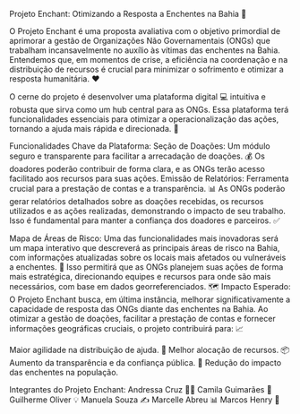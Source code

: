 Projeto Enchant: Otimizando a Resposta a Enchentes na Bahia 🌊

O Projeto Enchant é uma proposta avaliativa com o objetivo primordial de aprimorar a gestão de Organizações Não Governamentais (ONGs) que trabalham incansavelmente no auxílio às vítimas das enchentes na Bahia. Entendemos que, em momentos de crise, a eficiência na coordenação e na distribuição de recursos é crucial para minimizar o sofrimento e otimizar a resposta humanitária. ❤️

O cerne do projeto é desenvolver uma plataforma digital 💻 intuitiva e robusta que sirva como um hub central para as ONGs. Essa plataforma terá funcionalidades essenciais para otimizar a operacionalização das ações, tornando a ajuda mais rápida e direcionada. 🚀

Funcionalidades Chave da Plataforma:
Seção de Doações: Um módulo seguro e transparente para facilitar a arrecadação de doações. 💰 Os doadores poderão contribuir de forma clara, e as ONGs terão acesso facilitado aos recursos para suas ações.
Emissão de Relatórios: Ferramenta crucial para a prestação de contas e a transparência. 📊 As ONGs poderão gerar relatórios detalhados sobre as doações recebidas, os recursos utilizados e as ações realizadas, demonstrando o impacto de seu trabalho. Isso é fundamental para manter a confiança dos doadores e parceiros. ✅

Mapa de Áreas de Risco: Uma das funcionalidades mais inovadoras será um mapa interativo que descreverá as principais áreas de risco na Bahia, com informações atualizadas sobre os locais mais afetados ou vulneráveis a enchentes. 📍 Isso permitirá que as ONGs planejem suas ações de forma mais estratégica, direcionando equipes e recursos para onde são mais necessários, com base em dados georreferenciados. 🗺️
Impacto Esperado:
O Projeto Enchant busca, em última instância, melhorar significativamente a capacidade de resposta das ONGs diante das enchentes na Bahia. Ao otimizar a gestão de doações, facilitar a prestação de contas e fornecer informações geográficas cruciais, o projeto contribuirá para: 📈

Maior agilidade na distribuição de ajuda. 💨
Melhor alocação de recursos. 📦
Aumento da transparência e da confiança pública. 🤝
Redução do impacto das enchentes na população. 

Integrantes do Projeto Enchant:
Andressa Cruz 👩‍💻
Camila Guimarães 📝
Guilherme Oliver 💡
Manuela Souza ✍️
Marcelle Abreu 📊
Marcos Henry 📍
